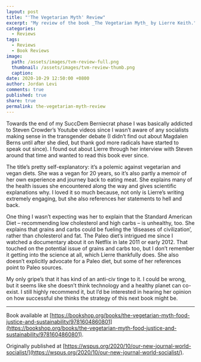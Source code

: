```yaml
---
layout: post
title: "'The Vegetarian Myth' Review"
excerpt: "My review of the book _The Vegetarian Myth_ by Lierre Keith."
categories:
  - Reviews
tags:
  - Reviews
  - Book Reviews
image: 
  path: /assets/images/tvm-review-full.png
  thumbnail: /assets/images/tvm-review-thumb.png
  caption:
date: 2020-10-29 12:50:00 +0800
author: Jordan Levi
comments: true
published: true
share: true
permalink: the-vegetarian-myth-review
---
```

Towards the end of my SuccDem Berniecrat phase I was basically addicted to Steven Crowder’s Youtube videos since I wasn’t aware of any socialists making sense in the transgender debate (I didn’t find out about Magdalen Berns until after she died, but thank god more radicals have started to speak out since). I found out about Lierre through her interview with Steven around that time and wanted to read this book ever since.

The title’s pretty self-explanatory: it’s a polemic against vegetarian and vegan diets. She was a vegan for 20 years, so it’s also partly a memoir of her own experience and journey back to eating meat. She explains many of the health issues she encountered along the way and gives scientific explanations why. I loved it so much because, not only is Lierre’s writing extremely engaging, but she also references her statements to hell and back.

One thing I wasn’t expecting was her to explain that the Standard American Diet – recommending low cholesterol and high carbs – is unhealthy, too. She explains that grains and carbs could be fueling the ‘diseases of civilization’, rather than cholesterol and fat. The Paleo diet’s intrigued me since I watched a documentary about it on Netflix in late 2011 or early 2012. That touched on the potential issue of grains and carbs too, but I don’t remember it getting into the science at all, which Lierre thankfully does. She also doesn’t explicitly advocate for a Paleo diet, but some of her references point to Paleo sources.

My only gripe’s that it has kind of an anti-civ tinge to it. I could be wrong, but it seems like she doesn’t think technology and a healthy planet can co-exist. I still highly recommend it, but I’d be interested in hearing her opinion on how successful she thinks the strategy of this next book might be.

<hr>

Book available at [https://bookshop.org/books/the-vegetarian-myth-food-justice-and-sustainability/9781604860801](https://bookshop.org/books/the-vegetarian-myth-food-justice-and-sustainability/9781604860801).

Originally published at [https://wspus.org/2020/10/our-new-journal-world-socialist/](https://wspus.org/2020/10/our-new-journal-world-socialist/).

